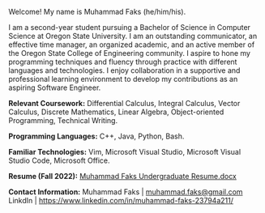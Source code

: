 Welcome! My name is Muhammad Faks (he/him/his).

I am a second-year student pursuing a Bachelor of Science in Computer Science at Oregon State University.
I am an outstanding communicator, an effective time manager, an organized academic, and an active member of the Oregon State College of Engineering community.
I aspire to hone my programming techniques and fluency through practice with different languages and technologies. 
I enjoy collaboration in a supportive and professional learning environment to develop my contributions as an aspiring Software Engineer.

**Relevant Coursework:** Differential Calculus, Integral Calculus, Vector Calculus, Discrete Mathematics, Linear Algebra, Object-oriented Programming, Technical Writing. 

**Programming Languages:** C++, Java, Python, Bash. 

**Familiar Technologies:** Vim, Microsoft Visual Studio, Microsoft Visual Studio Code, Microsoft Office. 

**Resume (Fall 2022):**
[Muhammad Faks Undergraduate Resume.docx](https://github.com/mfaks/mfaks/files/10254855/Muhammad.Faks.Undergraduate.Resume.docx)

**Contact Information:**
Muhammad Faks | muhammad.faks@gmail.com
LinkdIn | https://www.linkedin.com/in/muhammad-faks-23794a211/
